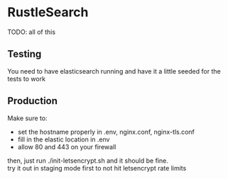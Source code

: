 # RustleSearch

TODO: all of this

## Testing
You need to have elasticsearch running and have it a little seeded for the tests to work

## Production

Make sure to:
- set the hostname properly in .env, nginx.conf, nginx-tls.conf
- fill in the elastic location in .env
- allow 80 and 443 on your firewall

then, just run ./init-letsencrypt.sh and it should be fine.  
try it out in staging mode first to not hit letsencrypt rate limits
